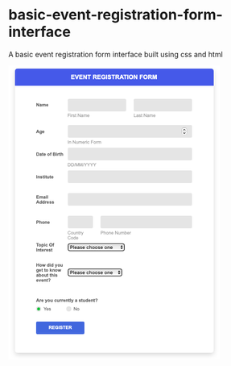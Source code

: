 # basic-event-registration-form-interface
A basic event registration form interface built using css and html

![Pic of interface](image.jpg)
